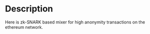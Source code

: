 # Description

Here is zk-SNARK based mixer for high anonymity transactions on the ethereum network.